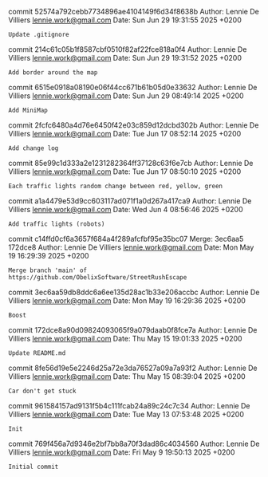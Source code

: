 commit 52574a792cebb7734896ae4104149f6d34f8638b
Author: Lennie De Villiers <lennie.work@gmail.com>
Date:   Sun Jun 29 19:31:55 2025 +0200

    Update .gitignore

commit 214c61c05b1f8587cbf0510f82af22fce818a0f4
Author: Lennie De Villiers <lennie.work@gmail.com>
Date:   Sun Jun 29 19:31:52 2025 +0200

    Add border around the map

commit 6515e0918a08190e06f44cc671b61b05d0e33632
Author: Lennie De Villiers <lennie.work@gmail.com>
Date:   Sun Jun 29 08:49:14 2025 +0200

    Add MiniMap

commit 2fcfc6480a4d76e6450f42e03c859d12dcbd302b
Author: Lennie De Villiers <lennie.work@gmail.com>
Date:   Tue Jun 17 08:52:14 2025 +0200

    Add change log

commit 85e99c1d333a2e1231282364ff37128c63f6e7cb
Author: Lennie De Villiers <lennie.work@gmail.com>
Date:   Tue Jun 17 08:50:10 2025 +0200

    Each traffic lights random change between red, yellow, green

commit a1a4479e53d9cc603117ad071f1a0d267a417ca9
Author: Lennie De Villiers <lennie.work@gmail.com>
Date:   Wed Jun 4 08:56:46 2025 +0200

    Add traffic lights (robots)

commit c14ffd0cf6a3657f684a4f289afcfbf95e35bc07
Merge: 3ec6aa5 172dce8
Author: Lennie De Villiers <lennie.work@gmail.com>
Date:   Mon May 19 16:29:39 2025 +0200

    Merge branch 'main' of https://github.com/ObelixSoftware/StreetRushEscape

commit 3ec6aa59db8ddc6a6ee135d28ac1b33e206accbc
Author: Lennie De Villiers <lennie.work@gmail.com>
Date:   Mon May 19 16:29:36 2025 +0200

    Boost

commit 172dce8a90d09824093065f9a079daab0f8fce7a
Author: Lennie De Villiers <lennie.work@gmail.com>
Date:   Thu May 15 19:01:33 2025 +0200

    Update README.md

commit 8fe56d19e5e2246d25a72e3da76527a09a7a93f2
Author: Lennie De Villiers <lennie.work@gmail.com>
Date:   Thu May 15 08:39:04 2025 +0200

    Car don't get stuck

commit 961584157ad9131f5b4c111fcab24a89c24c7c34
Author: Lennie De Villiers <lennie.work@gmail.com>
Date:   Tue May 13 07:53:48 2025 +0200

    Init

commit 769f456a7d9346e2bf7bb8a70f3dad86c4034560
Author: Lennie De Villiers <lennie.work@gmail.com>
Date:   Fri May 9 19:50:13 2025 +0200

    Initial commit
